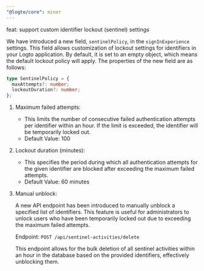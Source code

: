 ```yaml
---
"@logto/core": minor
---
```


feat: support custom identifier lockout (sentinel) settings

We have introduced a new field, `sentinelPolicy`, in the `signInExperience` settings. This field allows customization of lockout settings for identifiers in your Logto application. By default, it is set to an empty object, which means the default lockout policy will apply. The properties of the new field are as follows:

```ts
type SentinelPolicy = {
  maxAttempts?: number;
  lockoutDuration?: number;
};
```

1. Maximum failed attempts:

   - This limits the number of consecutive failed authentication attempts per identifier within an hour. If the limit is exceeded, the identifier will be temporarily locked out.
   - Default Value: 100

2. Lockout duration (minutes):

   - This specifies the period during which all authentication attempts for the given identifier are blocked after exceeding the maximum failed attempts.
   - Default Value: 60 minutes

3. Manual unblock:

   A new API endpoint has been introduced to manually unblock a specified list of identifiers. This feature is useful for administrators to unlock users who have been temporarily locked out due to exceeding the maximum failed attempts.

   Endpoint: `POST /api/sentinel-activities/delete`

   This endpoint allows for the bulk deletion of all sentinel activities within an hour in the database based on the provided identifiers, effectively unblocking them.
